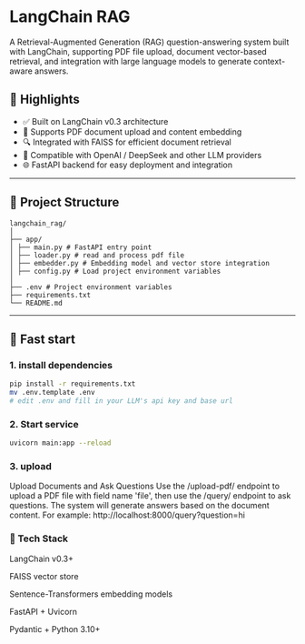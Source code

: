 # LangChain RAG

A Retrieval-Augmented Generation (RAG) question-answering system built with LangChain, supporting PDF file upload, document vector-based retrieval, and integration with large language models to generate context-aware answers.

## 🌟 Highlights

- ✅ Built on LangChain v0.3 architecture
- 📄 Supports PDF document upload and content embedding
- 🔍 Integrated with FAISS for efficient document retrieval
- 🤖 Compatible with OpenAI / DeepSeek and other LLM providers
- 🌐 FastAPI backend for easy deployment and integration

---

## 📁 Project Structure

```
langchain_rag/
│
├── app/
│ ├── main.py # FastAPI entry point
│ ├── loader.py # read and process pdf file
│ ├── embedder.py # Embedding model and vector store integration
│ ├── config.py # Load project environment variables
│
├── .env # Project environment variables
├── requirements.txt
└── README.md
```

---

## 🚀 Fast start

### 1. install dependencies

```bash
pip install -r requirements.txt
mv .env.template .env
# edit .env and fill in your LLM's api key and base url
```

### 2. Start service

```bash
uvicorn main:app --reload
```

### 3. upload

Upload Documents and Ask Questions
Use the /upload-pdf/ endpoint to upload a PDF file with field name 'file', then use the /query/ endpoint to ask questions. The system will generate answers based on the document content. For example:
http://localhost:8000/query?question=hi

### 🧩 Tech Stack

LangChain v0.3+

FAISS vector store

Sentence-Transformers embedding models

FastAPI + Uvicorn

Pydantic + Python 3.10+
